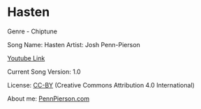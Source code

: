 # Hasten
Genre - Chiptune

Song Name: Hasten
Artist: Josh Penn-Pierson

[Youtube Link](https://www.youtube.com/watch?v=QbqYyN1uOPo&index=16&list=PLye9mcKwe2zy3KW8uK_3F7HVMjJjdqSqU)

Current Song Version: 1.0

License: [CC-BY](http://creativecommons.org/licenses/by/4.0/) (Creative Commons Attribution 4.0 International)

About me: [PennPierson.com](http://pennpierson.com/)